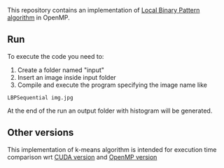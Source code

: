 This repository contains an implementation of [Local Binary Pattern algorithm](https://en.wikipedia.org/wiki/Local_binary_patterns) in OpenMP.

## Run
To execute the code you need to:
1. Create a folder named "input"
2. Insert an image inside input folder
3. Compile and execute the program specifying the image name like
```
LBPSequential img.jpg
```
At the end of the run an output folder with histogram will be generated.

## Other versions
This implementation of k-means algorithm is intended for execution time comparison wrt 
[CUDA version](https://github.com/daikon899/LBP_CUDA) and 
[OpenMP version](https://github.com/daikon899/LBP_OpenMP)
